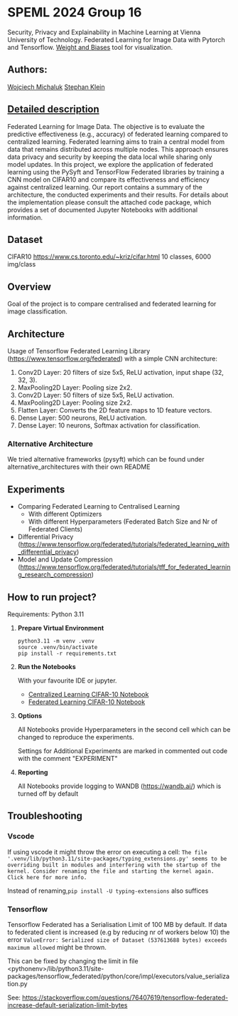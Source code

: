 # SPEML 2024 Group 16
Security, Privacy and Explainability in Machine Learning at Vienna University of Technology. 
Federated Learning for Image Data with Pytorch and Tensorflow. 
[Weight and Biases](https://wandb.ai) tool for visualization.

## Authors:
[Wojciech Michaluk](https://github.com/wojo501)
[Stephan Klein](https://github.com/stephan-klein)

## [Detailed description]()
Federated Learning for Image Data. The objective is to evaluate
the predictive effectiveness (e.g., accuracy) of federated learning compared to centralized learning.
Federated learning aims to train a central model from data that remains distributed across multiple
nodes. This approach ensures data privacy and security by keeping the data local while sharing only
model updates.
In this project, we explore the application of federated learning using the PySyft and TensorFlow
Federated libraries by training a CNN model on CIFAR10 and compare its effectiveness and
efficiency against centralized learning.
Our report contains a summary of the architecture, the conducted experiments and their results.
For details about the implementation please consult the attached code package, which provides a
set of documented Jupyter Notebooks with additional information.

## Dataset
CIFAR10
https://www.cs.toronto.edu/~kriz/cifar.html
10 classes, 6000 img/class

## Overview
Goal of the project is to compare centralised and federated learning for image classification.

## Architecture
Usage of Tensorflow Federated Learning Library (https://www.tensorflow.org/federated) with a simple CNN architecture:

1. Conv2D Layer: 20 filters of size 5x5, ReLU activation, input shape (32, 32, 3).
2. MaxPooling2D Layer: Pooling size 2x2.
3. Conv2D Layer: 50 filters of size 5x5, ReLU activation.
4. MaxPooling2D Layer: Pooling size 2x2.
5. Flatten Layer: Converts the 2D feature maps to 1D feature vectors.
6. Dense Layer: 500 neurons, ReLU activation.
7. Dense Layer: 10 neurons, Softmax activation for classification.

### Alternative Architecture

We tried alternative frameworks (pysyft) which can be found under alternative_architectures with their own README

## Experiments
- Comparing Federated Learning to Centralised Learning
    - With different Optimizers
    - With different Hyperparameters (Federated Batch Size and Nr of Federated Clients)
- Differential Privacy (https://www.tensorflow.org/federated/tutorials/federated_learning_with_differential_privacy)
- Model and Update Compression (https://www.tensorflow.org/federated/tutorials/tff_for_federated_learning_research_compression)

## How to run project?
Requirements: Python 3.11

1. **Prepare Virtual Environment**

    ```
    python3.11 -m venv .venv
    source .venv/bin/activate
    pip install -r requirements.txt
    ```

2. **Run the Notebooks**

    With your favourite IDE or jupyter.

   - [Centralized Learning CIFAR-10 Notebook](./code/centralised_cifar10.ipynb)
   - [Federated Learning CIFAR-10 Notebook](./code/federated_cifar10.ipynb)

3. **Options**

    All Notebooks provide Hyperparameters in the second cell which can be changed to reproduce the experiments.
    
    Settings for Additional Experiments are marked in commented out code with the comment "EXPERIMENT"

4. **Reporting**

    All Notebooks provide logging to WANDB (https://wandb.ai/) which is turned off by default

## Troubleshooting
### Vscode
If using vscode it might throw the error on executing a cell: ``The file '.venv/lib/python3.11/site-packages/typing_extensions.py' seems to be overriding built in modules and interfering with the startup of the kernel. Consider renaming the file and starting the kernel again.
Click here for more info.``

Instead of renaming,``pip install -U typing-extensions`` also suffices

### Tensorflow
Tensorflow Federated has a Serialisation Limit of 100 MB by default.
If data to federated client is increased (e.g by reducing nr of workers below 10) the error `ValueError: Serialized size of Dataset (537613688 bytes) exceeds maximum allowed` might be thrown.

This can be fixed by changing the limit in file \<pythonenv\>/lib/python3.11/site-packages/tensorflow_federated/python/core/impl/executors/value_serialization.py

See: https://stackoverflow.com/questions/76407619/tensorflow-federated-increase-default-serialization-limit-bytes
